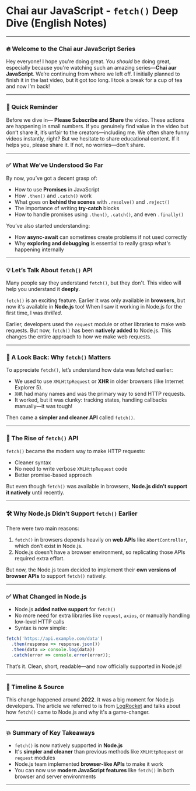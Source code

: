 
# Chai aur JavaScript - `fetch()` Deep Dive (English Notes)

---

### 🔥 Welcome to the Chai aur JavaScript Series

Hey everyone! I hope you're doing great. You *should* be doing great, especially because you're watching such an amazing series—**Chai aur JavaScript**.
We’re continuing from where we left off. I initially planned to finish it in the last video, but it got too long. I took a break for a cup of tea and now I’m back!

---

### 📢 Quick Reminder

Before we dive in—
**Please Subscribe and Share** the video.
These actions are happening in small numbers. If you genuinely find value in the video but don’t share it, it’s unfair to the creators—including me.
We often share funny videos instantly, right? But we hesitate to share educational content. If it helps you, please share it. If not, no worries—don't share.

---

### ✅ What We’ve Understood So Far

By now, you’ve got a decent grasp of:

* How to use **Promises** in JavaScript
* How `.then()` and `.catch()` work
* What goes on **behind the scenes** with `.resolve()` and `.reject()`
* The importance of writing **try-catch** blocks
* How to handle promises using `.then()`, `.catch()`, and even `.finally()`

You’ve also started understanding:

* How **async-await** can sometimes create problems if not used correctly
* Why **exploring and debugging** is essential to really grasp what's happening internally

---

### 💡 Let’s Talk About `fetch()` API

Many people say they understand `fetch()`, but they don't.
This video will help you understand it **deeply**.

`fetch()` is an exciting feature. Earlier it was only available in **browsers**, but now it's available in **Node.js** too!
When I saw it working in Node.js for the first time, I was *thrilled*.

Earlier, developers used the `request` module or other libraries to make web requests. But now, `fetch()` has been **natively added** to Node.js. This changes the entire approach to how we make web requests.

---

### 🧠 A Look Back: Why `fetch()` Matters

To appreciate `fetch()`, let’s understand how data was fetched earlier:

* We used to use `XMLHttpRequest` or **XHR** in older browsers (like Internet Explorer 5).
* `XHR` had many names and was the primary way to send HTTP requests.
* It worked, but it was clunky: tracking states, handling callbacks manually—it was tough!

Then came a **simpler and cleaner API** called `fetch()`.

---

### 🚀 The Rise of `fetch()` API

`fetch()` became the modern way to make HTTP requests:

* Cleaner syntax
* No need to write verbose `XMLHttpRequest` code
* Better promise-based approach

But even though `fetch()` was available in browsers, **Node.js didn’t support it natively** until recently.

---

### 🛠 Why Node.js Didn’t Support `fetch()` Earlier

There were two main reasons:

1. `fetch()` in browsers depends heavily on **web APIs** like `AbortController`, which don’t exist in Node.js.
2. Node.js doesn't have a browser environment, so replicating those APIs required extra effort.

But now, the Node.js team decided to implement their **own versions of browser APIs** to support `fetch()` natively.

---

### ✅ What Changed in Node.js

* Node.js **added native support** for `fetch()`
* No more need for extra libraries like `request`, `axios`, or manually handling low-level HTTP calls
* Syntax is now simple:

```js
fetch('https://api.example.com/data')
  .then(response => response.json())
  .then(data => console.log(data))
  .catch(error => console.error(error));
```

That’s it. Clean, short, readable—and now officially supported in Node.js!

---

### 📅 Timeline & Source

This change happened around **2022**.
It was a big moment for Node.js developers.
The article we referred to is from [LogRocket](https://blog.logrocket.com) and talks about how `fetch()` came to Node.js and why it's a game-changer.

---

### 💥 Summary of Key Takeaways

* `fetch()` is now natively supported in **Node.js**
* It's **simpler and cleaner** than previous methods like `XMLHttpRequest` or `request` modules
* Node.js team implemented **browser-like APIs** to make it work
* You can now use **modern JavaScript features** like `fetch()` in both browser and server environments

---